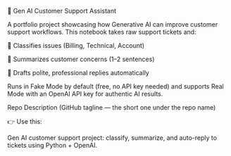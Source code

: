 🤖 Gen AI Customer Support Assistant

A portfolio project showcasing how Generative AI can improve customer support workflows.
This notebook takes raw support tickets and:

📌 Classifies issues (Billing, Technical, Account)

📝 Summarizes customer concerns (1–2 sentences)

💬 Drafts polite, professional replies automatically

Runs in Fake Mode by default (free, no API key needed) and supports Real Mode with an OpenAI API key for authentic AI results.

Repo Description (GitHub tagline — the short one under the repo name)

👉 Use this:

Gen AI customer support project: classify, summarize, and auto-reply to tickets using Python + OpenAI.
